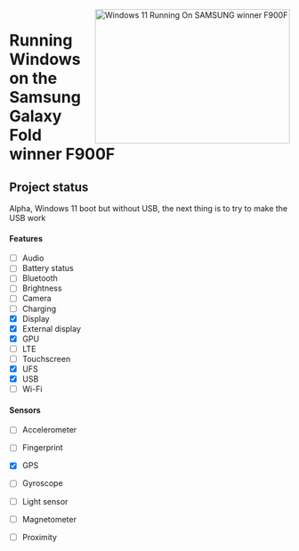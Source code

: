 <img align="right" src="(https://github.com/Ost268/SAMSUNG-WINNER-WindowsARM/blob/main/guide/English/FOLD.png)" width="350" height="241" alt="Windows 11 Running On SAMSUNG winner F900F">

# Running Windows on the Samsung Galaxy Fold winner F900F

## Project status

Alpha, Windows 11 boot but without USB, the next thing is to try to make the USB work

#### Features

- [ ] Audio 
- [ ] Battery status
- [ ] Bluetooth
- [ ] Brightness
- [ ] Camera
- [ ] Charging 
- [x] Display
- [x] External display 
- [x] GPU
- [ ] LTE 
- [ ] Touchscreen 
- [x] UFS
- [x] USB 
- [ ] Wi-Fi

#### Sensors
- [ ] Accelerometer
- [ ] Fingerprint
- [x] GPS
- [ ] Gyroscope
- [ ] Light sensor
- [ ] Magnetometer
- [ ] Proximity

